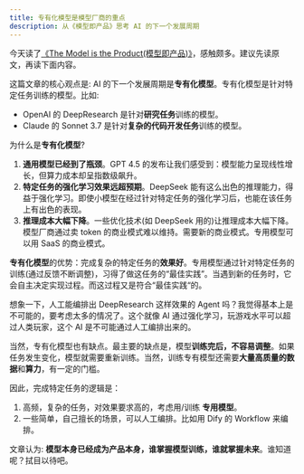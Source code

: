 ```yaml
---
title: 专有化模型是模型厂商的重点
description: 从《模型即产品》思考 AI 的下一个发展周期
---
```


今天读了[《The Model is the Product(模型即产品)》](https://vintagedata.org/blog/posts/model-is-the-product)，感触颇多。建议先读原文，再读下面内容。

这篇文章的核心观点是: AI 的下一个发展周期是**专有化模型**。专有化模型是针对特定任务训练的模型。比如:
* OpenAI 的 DeepResearch 是针对**研究任务**训练的模型。
* Claude 的 Sonnet 3.7 是针对**复杂的代码开发任务**训练的模型。

为什么是**专有化模型**? 
1. **通用模型已经到了瓶颈**。GPT 4.5 的发布让我们感受到：模型能力呈现线性增长，但算力成本却呈指数级飙升。
2. **特定任务的强化学习效果远超预期**。DeepSeek 能有这么出色的推理能力，得益于强化学习。即使小模型在经过针对特定任务的强化学习后，也能在该任务上有出色的表现。
3. **推理成本大幅下降**。一些优化技术(如 DeepSeek 用的)让推理成本大幅下降。模型厂商通过卖 token 的商业模式难以维持。需要新的商业模式。专用模型可以用 SaaS 的商业模式。

**专有化模型**的优势：完成复杂的特定任务的**效果好**。专用模型通过针对特定任务的训练(通过反馈不断调整)，习得了做这任务的“最佳实践”。当遇到新的任务时，它会自主决定实现过程。而这过程又是符合“最佳实践“的。

想象一下，人工能编排出 DeepResearch 这样效果的 Agent 吗？我觉得基本上是不可能的，要考虑太多的情况了。这个就像 AI 通过强化学习，玩游戏水平可以超过人类玩家，这个 AI 是不可能通过人工编排出来的。

当然，专有化模型也有缺点。最主要的缺点是，模型**训练完后，不容易调整**。如果任务发生变化，模型就需要重新训练。当然，训练专有模型还需要**大量高质量的数据**和**算力**，有一定的门槛。

因此，完成特定任务的逻辑是：
1. 高频，复杂的任务，对效果要求高的，考虑用/训练 **专用模型**。
2. 一些简单，自己擅长的场景，可以人工编排。比如用 Dify 的 Workflow 来编排。

文章认为: **模型本身已经成为产品本身，谁掌握模型训练，谁就掌握未来**。谁知道呢？拭目以待吧。
